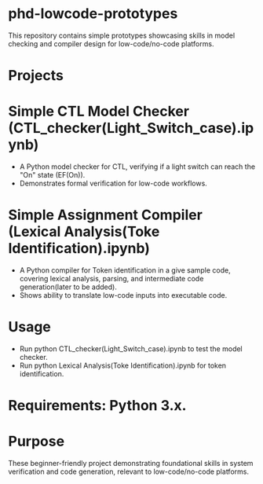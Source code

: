 # phd-lowcode-prototypes
This repository contains simple prototypes showcasing skills in model checking and compiler design for low-code/no-code platforms.
# Projects
# Simple CTL Model Checker (CTL_checker(Light_Switch_case).ipynb)
* A Python model checker for CTL, verifying if a light switch can reach the "On" state (EF(On)).
* Demonstrates formal verification for low-code workflows.

# Simple Assignment Compiler (Lexical Analysis(Toke Identification).ipynb)
* A Python compiler for Token identification in a give sample code, covering lexical analysis, parsing, and intermediate code generation(later to be added).
* Shows ability to translate low-code inputs into executable code.

# Usage
* Run python CTL_checker(Light_Switch_case).ipynb to test the model checker.
* Run python Lexical Analysis(Toke Identification).ipynb for token identification.
# Requirements: Python 3.x.

# Purpose
These beginner-friendly project demonstrating foundational skills in system verification and code generation, relevant to low-code/no-code platforms.
